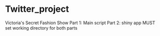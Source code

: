 # Twitter_project
Victoria's Secret Fashion Show
Part 1: Main script
Part 2: shiny app
MUST set working directory for both parts

